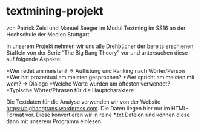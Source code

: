 textmining-projekt
=====================
von Patrick Zeisl und Manuel Seeger im Modul Textming im SS16 an der Hochschule der Medien Stuttgart.

In unserem Projekt nehmen wir uns alle Drehbücher der bereits erschienen Staffeln von der Serie “The Big Bang Theory” vor und untersuchen diese auf folgende Aspekte:

*Wer redet am meisten? -> Auflistung und Ranking nach Wörter/Person
*Wer hat prozentual am meisten gesprochen?
*Wer spricht am meisten mit wem? -> Dialoge
*Welche Worte wurden am öftesten verwendet?
*Typische Wörter/Phrasen für die Hauptcharaktere

Die Textdaten für die Analyse verwenden wir von der Website https://bigbangtrans.wordpress.com. Die Daten liegen hier nur im HTML-Format vor. Diese konvertieren wir in reine *.txt Dateien und können diese dann mit unserem Programm einlesen.